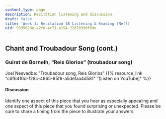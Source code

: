 ```yaml
---
content_type: page
description: Recitation listening and discussion.
draft: false
title: 'Week 1: Recitation 1B Listening & Reading (Neff)'
uid: 9995028e-a2f0-4c71-a194-22d7039df09e
---
```

## Chant and Troubadour Song (cont.)

### Guirat de Bornelh, “Reis Glorios” (troubadour song)

Joel Nesvadba: "Troubadour song, Reis Glorios" {{% resource_link "c6f6410d-f28c-4865-85f9-a5defaa4d581" "\[Listen on YouTube\]" %}}

#### Discussion

Identify one aspect of this piece that you hear as especially appealing and one aspect of this piece that you found surprising or unexpected. Please be sure to share a timing from the piece to illustrate your answers.